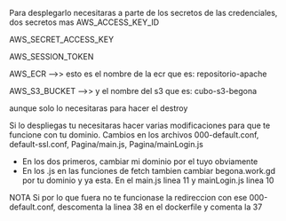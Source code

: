 Para desplegarlo necesitaras a parte de los secretos de las credenciales, dos secretos mas
AWS_ACCESS_KEY_ID

AWS_SECRET_ACCESS_KEY

AWS_SESSION_TOKEN

AWS_ECR    -->> esto es el nombre de la ecr que es: repositorio-apache

AWS_S3_BUCKET   -->> y el nombre del s3 que es: cubo-s3-begona

aunque solo lo necesitaras para hacer el destroy

Si lo despliegas tu necesitaras hacer varias modificaciones para que te funcione con tu dominio.
Cambios en los archivos 000-default.conf, default-ssl.conf, Pagina/main.js, Pagina/mainLogin.js
- En los dos primeros, cambiar mi dominio por el tuyo obviamente
- En los .js en las funciones de fetch tambien cambiar begona.work.gd por tu dominio y ya esta. En el main.js linea 11 y mainLogin.js linea 10

NOTA
Si por lo que fuera no te funcionase la redireccion con ese 000-default.conf, descomenta la linea 38 en el dockerfile y comenta la 37